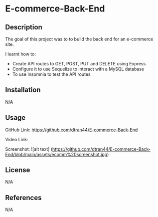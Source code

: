 # E-commerce-Back-End

## Description
The goal of this project was to to build the back end for an e-commerce site.

I learnt how to:
- Create API routes to GET, POST, PUT and DELETE using Express
- Configure it to use Sequelize to interact with a MySQL database
- To use Insomnia to test the API routes


## Installation

N/A

## Usage

GitHub Link: https://github.com/dtran44/E-commerce-Back-End

Video Link: 

Screenshot: ![alt text] (https://github.com/dtran44/E-commerce-Back-End/blob/main/assets/ecomm%20screenshot.jpg)


## License

N/A


## References
N/A
